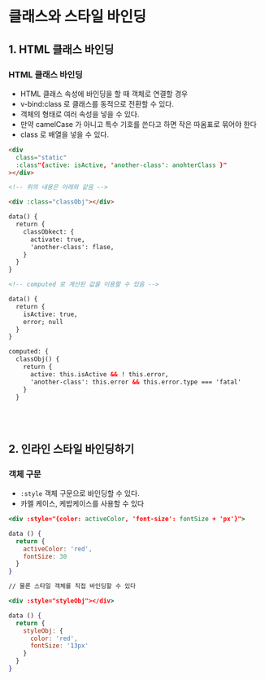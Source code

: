 # 클래스와 스타일 바인딩

## 1. HTML 클래스 바인딩

### HTML 클래스 바인딩

- HTML 클래스 속성에 바인딩을 할 때 객체로 연결할 경우
- v-bind:class 로 클래스를 동적으로 전환할 수 있다.
- 객체의 형태로 여러 속성을 넣을 수 있다.
- 만약 camelCase 가 아니고 특수 기호를 쓴다고 하면 작은 따옴표로 묶어야 한다
- class 로 배열을 넣을 수 있다.

```HTML
<div
  class="static"
  :class"{active: isActive, 'another-class': anohterClass }"
></div>

<!-- 위의 내용은 아래와 같음 -->

<div :class="classObj"></div>

data() {
  return {
    classObkect: {
      activate: true,
      'another-class': flase,
    }
  }
}

<!-- computed 로 계산된 값을 이용할 수 있음 -->

data() {
  return {
    isActive: true,
    error; null
  }
}

computed: {
  classObj() {
    return {
      active: this.isActive && ! this.error,
      'another-class': this.error && this.error.type === 'fatal'
    }
  }

```

<br />
<br />

## 2. 인라인 스타일 바인딩하기

### 객체 구문

- `:style` 객체 구문으로 바인딩할 수 있다.
- 카멜 케이스, 케밥케이스를 사용할 수 있다

```jsx
<div :style="{color: activeColor, 'font-size': fontSize + 'px'}">

data () {
  return {
    activeColor: 'red',
    fontSize: 30
  }
}

// 물론 스타일 객체를 직접 바인딩할 수 있다

<div :style="styleObj"></div>

data () {
  return {
    styleObj: {
      color: 'red',
      fontSize: '13px'
    }
  }
}

```

